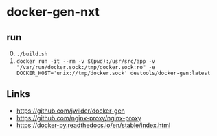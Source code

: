 # docker-gen-nxt

## run

0. `./build.sh`
1. `docker run -it --rm -v $(pwd):/usr/src/app -v "/var/run/docker.sock:/tmp/docker.sock:ro" -e DOCKER_HOST='unix://tmp/docker.sock' devtools/docker-gen:latest`


## Links
* https://github.com/jwilder/docker-gen
* https://github.com/nginx-proxy/nginx-proxy
* https://docker-py.readthedocs.io/en/stable/index.html
